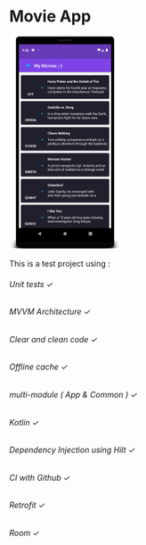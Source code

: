 # Movie App


<img src="/readme/app.png" width="200">


This is a test project using :

###### Unit tests ✓
###### MVVM Architecture  ✓
###### Clear and clean code  ✓
###### Offline cache  ✓
###### multi-module  ( App & Common ) ✓
###### Kotlin  ✓
###### Dependency Injection using Hilt ✓
###### CI  with Github ✓
###### Retrofit ✓
###### Room  ✓
 
